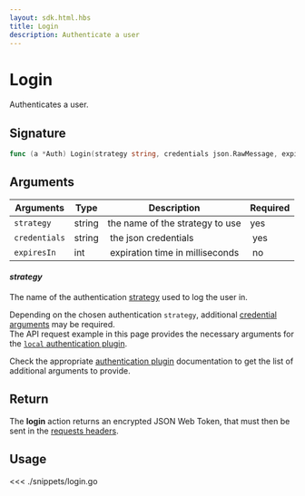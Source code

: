 ```yaml
---
layout: sdk.html.hbs
title: Login
description: Authenticate a user
---
```


# Login

Authenticates a user.

## Signature

```go
func (a *Auth) Login(strategy string, credentials json.RawMessage, expiresIn *int) (string, error)
```

## Arguments

| Arguments     | Type   | Description                      | Required |
| ------------- | ------ | -------------------------------- | -------- |
| `strategy`    | string | the name of the strategy to use  | yes      |
| `credentials` | string |  the json credentials            |  yes     |
| `expiresIn`   | int    |  expiration time in milliseconds |  no      |

#### **_strategy_**

The name of the authentication [strategy](/guide/1/kuzzle-depth/authentication/#authentication) used to log the user in.

Depending on the chosen authentication `strategy`, additional [credential arguments](/guide/1/kuzzle-depth/authentication/#authentication) may be required.  
The API request example in this page provides the necessary arguments for the [`local` authentication plugin](https://github.com/kuzzleio/kuzzle-plugin-auth-passport-local).

Check the appropriate [authentication plugin](/plugins/1/essentials/strategies/) documentation to get the list of additional arguments to provide.

## Return

The **login** action returns an encrypted JSON Web Token, that must then be sent in the [requests headers](/api/1/essentials/query-syntax/).

## Usage

<<< ./snippets/login.go
